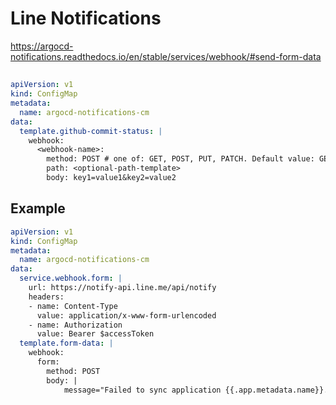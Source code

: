 # Line Notifications

https://argocd-notifications.readthedocs.io/en/stable/services/webhook/#send-form-data

##

```yaml
apiVersion: v1
kind: ConfigMap
metadata:
  name: argocd-notifications-cm
data:
  template.github-commit-status: |
    webhook:
      <webhook-name>:
        method: POST # one of: GET, POST, PUT, PATCH. Default value: GET 
        path: <optional-path-template>
        body: key1=value1&key2=value2
```

## Example

```yaml
apiVersion: v1
kind: ConfigMap
metadata:
  name: argocd-notifications-cm
data:
  service.webhook.form: |
    url: https://notify-api.line.me/api/notify
    headers:
    - name: Content-Type
      value: application/x-www-form-urlencoded
    - name: Authorization
      value: Bearer $accessToken
  template.form-data: |
    webhook:
      form:
        method: POST
        body: |
            message="Failed to sync application {{.app.metadata.name}}."
```